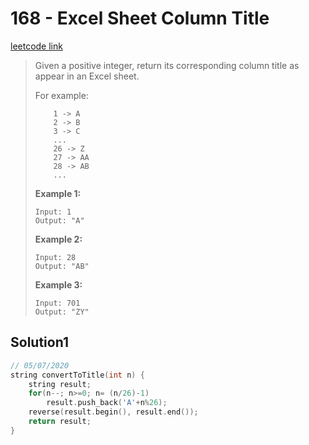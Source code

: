 # 168 - Excel Sheet Column Title

[leetcode link](https://leetcode.com/problems/excel-sheet-column-title/)

> Given a positive integer, return its corresponding column title as appear in an Excel sheet.
>
> For example:
>
> ```
>     1 -> A
>     2 -> B
>     3 -> C
>     ...
>     26 -> Z
>     27 -> AA
>     28 -> AB 
>     ...
> ```
>
> **Example 1:**
>
> ```
> Input: 1
> Output: "A"
> ```
>
> **Example 2:**
>
> ```
> Input: 28
> Output: "AB"
> ```
>
> **Example 3:**
>
> ```
> Input: 701
> Output: "ZY"
> ```

## Solution1

```cpp
// 05/07/2020
string convertToTitle(int n) {
    string result;
    for(n--; n>=0; n= (n/26)-1)
        result.push_back('A'+n%26);
    reverse(result.begin(), result.end());
    return result;
}
```